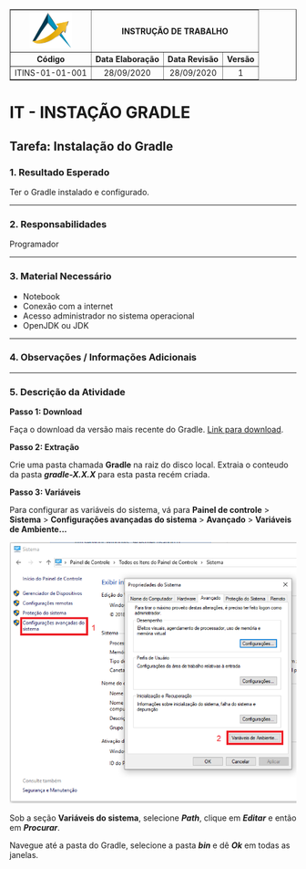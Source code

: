 <table border="1">
    <tr>
        <th><img width="75" src="imagens/path41.png"></th>
        <th colspan=3>INSTRUÇÃO DE TRABALHO</th>
    </tr>
    <tr>
        <th>Código</th>
        <th>Data Elaboração</th>
        <th>Data Revisão</th>
        <th>Versão</th>
    </tr>
    <tr style="text-align: center;">
        <td>ITINS-01-01-001</td>
        <td>28/09/2020</td>
        <td>28/09/2020</td>
        <td>1</td>
    </tr>
</table>

# IT - INSTAÇÃO GRADLE

## Tarefa: Instalação do Gradle

### **1. Resultado Esperado**

Ter o Gradle instalado e configurado.

----------
### **2. Responsabilidades**

Programador

----------
### **3. Material Necessário**

- Notebook
- Conexão com a internet
- Acesso administrador no sistema operacional
- OpenJDK ou JDK

----------
### **4. Observações / Informações Adicionais** 

----------
### **5. Descrição da Atividade**

**Passo 1: Download**

Faça o download da versão mais recente do Gradle. [Link para download](https://gradle.org/install/#manually).

**Passo 2: Extração**

Crie uma pasta chamada **Gradle** na raiz do disco local. Extraia o conteudo da pasta ***gradle-X.X.X*** para esta pasta recém criada.

**Passo 3: Variáveis**

Para configurar as variáveis do sistema, vá para **Painel de controle** > **Sistema** > **Configurações avançadas do sistema** > **Avançado** > **Variáveis de Ambiente...**

![Variáveis de ambiente](imagens/variaveis-ambiente-windows.png)

Sob a seção **Variáveis do sistema**, selecione ***Path***, clique em ***Editar*** e então em ***Procurar***.

Navegue até a pasta do Gradle, selecione a pasta ***bin*** e dê ***Ok*** em todas as janelas.
